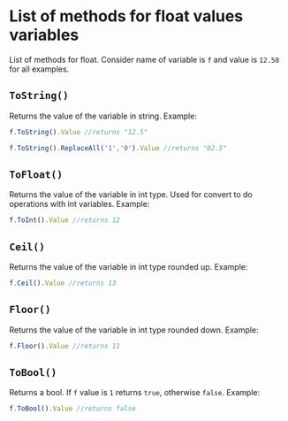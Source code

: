 # List of methods for float values variables

List of methods for float. Consider name of variable is `f` and value is `12.50` for all examples.

## `ToString()`

Returns the value of the variable in string. Example:

```javascript
f.ToString().Value //returns "12.5"
```

```javascript
f.ToString().ReplaceAll('1','0').Value //returns "02.5"
```

## `ToFloat()`

Returns the value of the variable in int type. Used for convert to do operations with int variables. Example:

```javascript
f.ToInt().Value //returns 12
```

## `Ceil()`

Returns the value of the variable in int type rounded up. Example:

```javascript
f.Ceil().Value //returns 13
```

## `Floor()`

Returns the value of the variable in int type rounded down. Example:

```javascript
f.Floor().Value //returns 11
```

## `ToBool()`

Returns a bool. If `f` value is `1` returns `true`, otherwise `false`. Example:

```javascript
f.ToBool().Value //returns false
```